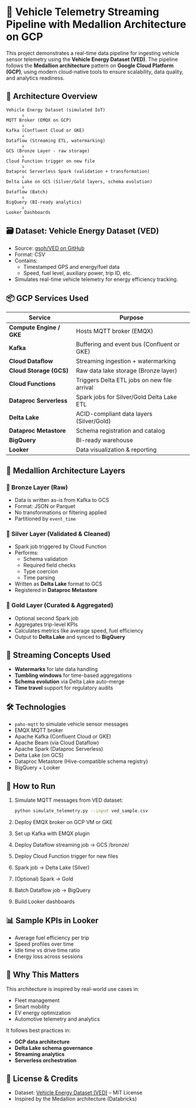 # 🚗 Vehicle Telemetry Streaming Pipeline with Medallion Architecture on GCP

This project demonstrates a real-time data pipeline for ingesting vehicle sensor telemetry using the **Vehicle Energy Dataset (VED)**. The pipeline follows the **Medallion architecture** pattern on **Google Cloud Platform (GCP)**, using modern cloud-native tools to ensure scalability, data quality, and analytics readiness.

## 🧱 Architecture Overview

```
Vehicle Energy Dataset (simulated IoT) 
      ↓
MQTT Broker (EMQX on GCP)
      ↓
Kafka (Confluent Cloud or GKE)
      ↓
Dataflow (Streaming ETL, watermarking)
      ↓
GCS (Bronze Layer - raw storage)
      ↓
Cloud Function trigger on new file
      ↓
Dataproc Serverless Spark (validation + transformation)
      ↓
Delta Lake on GCS (Silver/Gold layers, schema evolution)
      ↓
Dataflow (Batch)
      ↓
BigQuery (BI-ready analytics)
      ↓
Looker Dashboards
```

## 🗃️ Dataset: Vehicle Energy Dataset (VED)

- Source: [gsoh/VED on GitHub](https://github.com/gsoh/VED)
- Format: CSV
- Contains:
  - Timestamped GPS and energy/fuel data
  - Speed, fuel level, auxiliary power, trip ID, etc.
- Simulates real-time vehicle telemetry for energy efficiency tracking.

## 📦 GCP Services Used

| Service                | Purpose                                      |
|------------------------|----------------------------------------------|
| **Compute Engine / GKE** | Hosts MQTT broker (EMQX)                   |
| **Kafka**              | Buffering and event bus (Confluent or GKE)   |
| **Cloud Dataflow**     | Streaming ingestion + watermarking           |
| **Cloud Storage (GCS)**| Raw data lake storage (Bronze layer)         |
| **Cloud Functions**    | Triggers Delta ETL jobs on new file arrival  |
| **Dataproc Serverless**| Spark jobs for Silver/Gold Delta Lake ETL    |
| **Delta Lake**         | ACID-compliant data layers (Silver/Gold)     |
| **Dataproc Metastore** | Schema registration and catalog              |
| **BigQuery**           | BI-ready warehouse                           |
| **Looker**             | Data visualization & reporting               |

## 🧪 Medallion Architecture Layers

### 🥉 Bronze Layer (Raw)
- Data is written as-is from Kafka to GCS
- Format: JSON or Parquet
- No transformations or filtering applied
- Partitioned by `event_time`

### 🥈 Silver Layer (Validated & Cleaned)
- Spark job triggered by Cloud Function
- Performs:
  - Schema validation
  - Required field checks
  - Type coercion
  - Time parsing
- Written as **Delta Lake** format to GCS
- Registered in **Dataproc Metastore**

### 🥇 Gold Layer (Curated & Aggregated)
- Optional second Spark job
- Aggregates trip-level KPIs
- Calculates metrics like average speed, fuel efficiency
- Output to **Delta Lake** and synced to **BigQuery**

## 🧠 Streaming Concepts Used

- **Watermarks** for late data handling
- **Tumbling windows** for time-based aggregations
- **Schema evolution** via Delta Lake auto-merge
- **Time travel** support for regulatory audits

## 🛠 Technologies

- `paho-mqtt` to simulate vehicle sensor messages
- EMQX MQTT broker
- Apache Kafka (Confluent Cloud or GKE)
- Apache Beam (via Cloud Dataflow)
- Apache Spark (Dataproc Serverless)
- Delta Lake (on GCS)
- Dataproc Metastore (Hive-compatible schema registry)
- BigQuery + Looker

## 🚀 How to Run

1. Simulate MQTT messages from VED dataset:
    ```bash
    python simulate_telemetry.py --input ved_sample.csv
    ```

2. Deploy EMQX broker on GCP VM or GKE
3. Set up Kafka with EMQX plugin
4. Deploy Dataflow streaming job → GCS /bronze/
5. Deploy Cloud Function trigger for new files
6. Spark job → Delta Lake (Silver)
7. (Optional) Spark → Gold
8. Batch Dataflow job → BigQuery
9. Build Looker dashboards

## 📊 Sample KPIs in Looker

- Average fuel efficiency per trip
- Speed profiles over time
- Idle time vs drive time ratio
- Energy loss across sessions

## 🧠 Why This Matters

This architecture is inspired by real-world use cases in:
- Fleet management
- Smart mobility
- EV energy optimization
- Automotive telemetry and analytics

It follows best practices in:
- **GCP data architecture**
- **Delta Lake schema governance**
- **Streaming analytics**
- **Serverless orchestration**

## 📂 License & Credits

- Dataset: [Vehicle Energy Dataset (VED)](https://github.com/gsoh/VED) – MIT License
- Inspired by the Medallion architecture (Databricks)